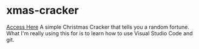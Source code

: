 # xmas-cracker

[Access Here](https://arealseal.github.io/xmas-cracker/main.html)
A simple Christmas Cracker that tells you a random fortune.
What I'm really using this for is to learn how to use Visual Studio Code and git.